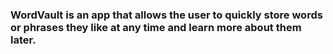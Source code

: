 ### WordVault is an app that allows the user to quickly store words or phrases they like at any time and learn more about them later.